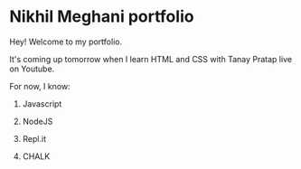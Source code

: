 # Nikhil Meghani portfolio

Hey! Welcome to my portfolio. 

It's coming up tomorrow when I learn HTML and CSS with Tanay Pratap live on Youtube.

For now, I know:

1. Javascript

1. NodeJS
1. Repl.it
1. CHALK 